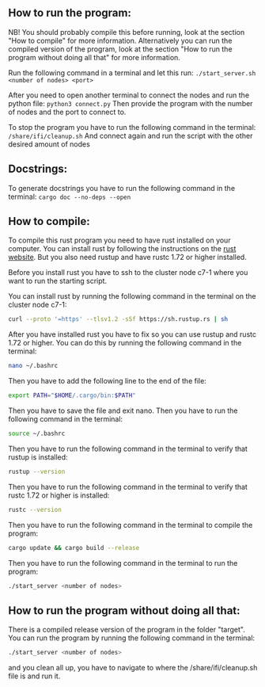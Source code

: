 ## How to run the program:

NB! You should probably compile this before running, look at the section "How to compile" for more information. Alternatively you can run the compiled version of the program, look at the section "How to run the program without doing all that" for more information.

Run the following command in a terminal and let this run:
`./start_server.sh <number of nodes> <port>`

After you need to open another terminal to connect the nodes and run the python file:
`python3 connect.py`
Then provide the program with the number of nodes and the port to connect to.

To stop the program you have to run the following command in the terminal:
`/share/ifi/cleanup.sh`
And connect again and run the script with the other desired amount of nodes

## Docstrings:
To generate docstrings you have to run the following command in the terminal:
`cargo doc --no-deps --open`


## How to compile:

To compile this rust program you need to have rust installed on your computer. You can install rust by following the instructions on the [rust website](https://www.rust-lang.org/tools/install). But you also need rustup and have rustc 1.72 or higher installed.

Before you install rust you have to ssh to the  cluster node c7-1 where you want to run the starting script.

You can install rust by running the following command in the terminal on the cluster node c7-1:

```bash
curl --proto '=https' --tlsv1.2 -sSf https://sh.rustup.rs | sh  
```

After you have installed rust you have to fix so you can use rustup and rustc 1.72 or higher. You can do this by running the following command in the terminal:

```bash
nano ~/.bashrc
```

Then you have to add the following line to the end of the file:

```bash
export PATH="$HOME/.cargo/bin:$PATH"
```

Then you have to save the file and exit nano. Then you have to run the following command in the terminal:

```bash
source ~/.bashrc
```

Then you have to run the following command in the terminal to verify that rustup is installed:

```bash
rustup --version
```

Then you have to run the following command in the terminal to verify that rustc 1.72 or higher is installed:

```bash
rustc --version
```

Then you have to run the following command in the terminal to compile the program:

```bash
cargo update && cargo build --release
```

Then you have to run the following command in the terminal to run the program:

```bash
./start_server <number of nodes>
```

## How to run the program without doing all that:
There is a compiled release version of the program in the folder "target". You can run the program by running the following command in the terminal:

```bash
./start_server <number of nodes>
```

 and you clean all up, you have to navigate to where the /share/ifi/cleanup.sh file is and run it.
